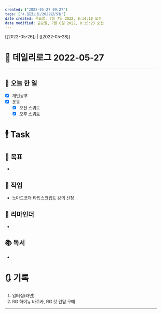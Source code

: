 ```yaml
---
created: ["2022-05-27 09:27"]
tags: ["4.일간노트/2022년/5월"]
date created: 목요일, 7월 7일 2022, 8:14:10 오후
date modified: 금요일, 7월 8일 2022, 8:15:23 오전
---
```


[[2022-05-26]] | [[2022-05-28]]


# 📅 데일리로그 2022-05-27

---
## 🔷 오늘 한 일
- [x] 개인공부
- [x] 운동
	- [x] 오전 스쿼트
	- [x] 오후 스쿼트

# 🕴 Task
## 🎯 목표
-  

## 🚀 작업
- 노마드코더 타입스크립트 강의 신청

## 📕 리마인더
- 

## 📚 독서
- 

# 🔃 기록
1.  입터짐(라면)
2. RG 하이뉴 바주카, RG 갓 건담 구매
---

